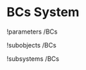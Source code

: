 <!-- MOOSE Documentation Stub: Remove this when content is added. -->

# BCs System
!parameters /BCs

!subobjects /BCs

!subsystems /BCs

